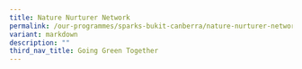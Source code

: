 ```yaml
---
title: Nature Nurturer Network
permalink: /our-programmes/sparks-bukit-canberra/nature-nurturer-network/
variant: markdown
description: ""
third_nav_title: Going Green Together
---
```

